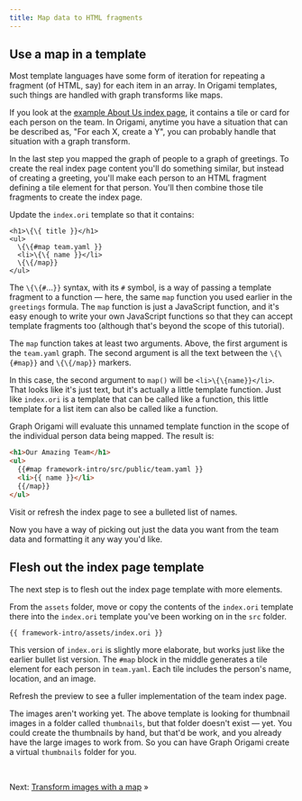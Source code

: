 ```yaml
---
title: Map data to HTML fragments
---
```


## Use a map in a template

Most template languages have some form of iteration for repeating a fragment (of HTML, say) for each item in an array. In Origami templates, such things are handled with graph transforms like maps.

If you look at the
<a href="/samples/aboutUs" target="_blank">example About Us index page</a>,
it contains a tile or card for each person on the team. In Origami, anytime you have a situation that can be described as, "For each X, create a Y", you can probably handle that situation with a graph transform.

In the last step you mapped the graph of people to a graph of greetings. To create the real index page content you'll do something similar, but instead of creating a greeting, you'll make each person to an HTML fragment defining a tile element for that person. You'll then combine those tile fragments to create the index page.

<span class="tutorialStep"></span> Update the `index.ori` template so that it contains:

```
<h1>\{\{ title }}</h1>
<ul>
  \{\{#map team.yaml }}
  <li>\{\{ name }}</li>
  \{\{/map}}
</ul>
```

The `\{\{#`…`}}` syntax, with its `#` symbol, is a way of passing a template fragment to a function — here, the same `map` function you used earlier in the `greetings` formula. The `map` function is just a JavaScript function, and it's easy enough to write your own JavaScript functions so that they can accept template fragments too (although that's beyond the scope of this tutorial).

The `map` function takes at least two arguments. Above, the first argument is the `team.yaml` graph. The second argument is all the text between the `\{\{#map}}` and `\{\{/map}}` markers.

In this case, the second argument to `map()` will be `<li>\{\{name}}</li>`. That looks like it's just text, but it's actually a little template function. Just like `index.ori` is a template that can be called like a function, this little template for a list item can also be called like a function.

Graph Origami will evaluate this unnamed template function in the scope of the individual person data being mapped. The result is:

```html
<h1>Our Amazing Team</h1>
<ul>
  {{#map framework-intro/src/public/team.yaml }}
  <li>{{ name }}</li>
  {{/map}}
</ul>
```

<span class="tutorialStep"></span> Visit or refresh the index page to see a bulleted list of names.

Now you have a way of picking out just the data you want from the team data and formatting it any way you'd like.

## Flesh out the index page template

The next step is to flesh out the index page template with more elements.

<span class="tutorialStep"></span> From the `assets` folder, move or copy the contents of the `index.ori` template there into the `index.ori` template you've been working on in the `src` folder.

```html
{{ framework-intro/assets/index.ori }}
```

This version of `index.ori` is slightly more elaborate, but works just like the earlier bullet list version. The `#map` block in the middle generates a tile element for each person in `team.yaml`. Each tile includes the person's name, location, and an image.

<span class="tutorialStep"></span> Refresh the preview to see a fuller implementation of the team index page.

The images aren't working yet. The above template is looking for thumbnail images in a folder called `thumbnails`, but that folder doesn't exist — yet. You could create the thumbnails by hand, but that'd be work, and you already have the large images to work from. So you can have Graph Origami create a virtual `thumbnails` folder for you.

&nbsp;

Next: [Transform images with a map](intro8b.html) »
